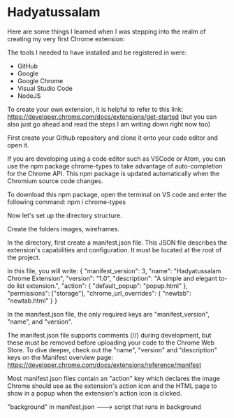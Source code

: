 # Hadyatussalam

Here are some things I learned when I was stepping into the realm of creating my very first Chrome extension:

The tools I needed to have installed and be registered in were:
- GitHub
- Google
- Google Chrome
- Visual Studio Code
- NodeJS

To create your own extension, it is helpful to refer to this link:
https://developer.chrome.com/docs/extensions/get-started
(but you can also just go ahead and read the steps I am writing down right now too)

First create your Github repository and clone it onto your code editor and open it.

If you are developing using a code editor such as VSCode or Atom, you can use the npm package chrome-types to take advantage of auto-completion for the Chrome API. This npm package is updated automatically when the Chromium source code changes.

To download this npm package, open the terminal on VS code and enter the following command:
npm i chrome-types

Now let's set up the directory structure.

Create the folders images, wireframes.

In the directory, first create a manifest.json file. This JSON file describes the extension's capabilities and configuration. It must be located at the root of the project.

In this file, you will write:
{
  "manifest_version": 3,
  "name": "Hadyatussalam Chrome Extension",
  "version": "1.0",
  "description": "A simple and elegant to-do list extension.",
  "action": 
  {
    "default_popup": "popup.html"
  },
  "permissions": ["storage"],
  "chrome_url_overrides": 
  {
    "newtab": "newtab.html"
  }
}

In the manifest.json file, the only required keys are "manifest_version", "name", and "version".

The manifest.json file supports comments (//) during development, but these must be removed before uploading your code to the Chrome Web Store. To dive deeper, check out the "name", "version" and "description" keys on the Manifest overview page: https://developer.chrome.com/docs/extensions/reference/manifest

Most manifest.json files contain an "action" key which declares the image Chrome should use as the extension's action icon and the HTML page to show in a popup when the extension's action icon is clicked.

"background" in manifest.json ---> script that runs in background